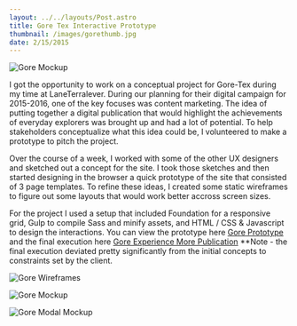 ```yaml
---
layout: ../../layouts/Post.astro
title: Gore Tex Interactive Prototype
thumbnail: /images/gorethumb.jpg
date: 2/15/2015
---
```


![Gore Mockup](/images/gorethumb.jpg)

I got the opportunity to work on a conceptual project for Gore-Tex during my time at LaneTerralever. During our planning for their digital campaign for 2015-2016, one of the key focuses was content marketing. The idea of putting together a digital publication that would highlight the achievements of everyday explorers was brought up and had a lot of potential. To help stakeholders conceptualize what this idea could be, I volunteered to make a prototype to pitch the project.

Over the course of a week, I worked with some of the other UX designers and sketched out a concept for the site.  I took those sketches and then started designing in the browser a quick prototype of the site that consisted of 3 page templates. To refine these ideas, I created some static wireframes to figure out some layouts that would work better accross screen sizes.

For the project I used a setup that included Foundation for a responsive grid, Gulp to compile Sass and minify assets, and HTML / CSS & Javascript to design the interactions.  You can view the prototype here [Gore Prototype](http://benadam.me/gore) and the final execution here [Gore Experience More Publication](http://www.gore-tex.com/experiencemore/) **Note - the final execution deviated pretty significantly from the initial concepts to constraints set by the client.

![Gore Wireframes](/images/gore-wireframe.jpg)

![Gore Mockup](/images/gore-mockup.jpg)

![Gore Modal Mockup](/images/gore-modal.jpg)